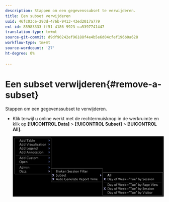 ```yaml
---
description: Stappen om een gegevenssubset te verwijderen.
title: Een subset verwijderen
uuid: 46fc03ce-293d-476b-9413-43ed2017a779
exl-id: 85983333-ff51-4186-9923-ca5397741447
translation-type: tm+mt
source-git-commit: d9df90242ef96188f4e4b5e6d04cfef196b0a628
workflow-type: tm+mt
source-wordcount: '27'
ht-degree: 0%

---
```


# Een subset verwijderen{#remove-a-subset}

Stappen om een gegevenssubset te verwijderen.

* Klik terwijl u online werkt met de rechtermuisknop in de werkruimte en klik op **[!UICONTROL Data]** > **[!UICONTROL Subset]** > **[!UICONTROL All]**.

   ![](assets/mnu_Subset_All.png)

